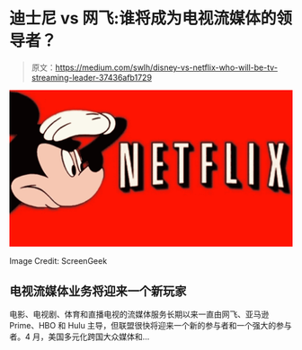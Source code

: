 # 迪士尼 vs 网飞:谁将成为电视流媒体的领导者？

> 原文：<https://medium.com/swlh/disney-vs-netflix-who-will-be-tv-streaming-leader-37436afb1729>

![](img/91ffca6501eb8790e1154250bd12ca21.png)

Image Credit: ScreenGeek

## 电视流媒体业务将迎来一个新玩家

电影、电视剧、体育和直播电视的流媒体服务长期以来一直由网飞、亚马逊 Prime、HBO 和 Hulu 主导，但联盟很快将迎来一个新的参与者和一个强大的参与者。4 月，美国多元化跨国大众媒体和…